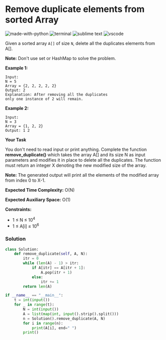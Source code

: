 # Remove duplicate elements from sorted Array
![made-with-python](https://img.shields.io/badge/Made%20with-Python-007396.svg)
![terminal](https://img.shields.io/badge/Windows%20Terminal-4D4D4D?logo=windows%20terminal&logoColor=white)
![sublime text](https://img.shields.io/badge/sublime_text-%23575757.svg?logo=sublime-text&logoColor=important)
![vscode](https://img.shields.io/badge/Visual_Studio_Code-0078D4?logo=visual%20studio%20code&logoColor=white)

Given a sorted array `A[]` of size `N`, delete all the duplicates elements from A[].

**Note:** Don't use set or HashMap to solve the problem.

__Example 1:__
```
Input:
N = 5
Array = {2, 2, 2, 2, 2}
Output: 2
Explanation: After removing all the duplicates 
only one instance of 2 will remain.
```
__Example 2:__
```
Input:
N = 3
Array = {1, 2, 2}
Output: 1 2 
```
__Your Task__

You don't need to read input or print anything. Complete the function **remove_duplicate()** which takes the array A[] and its size N as input parameters and modifies it in place to delete all the duplicates. The function must return an integer X denoting the new modified size of the array.

**Note:** The generated output will print all the elements of the modified array from index 0 to X-1.

__Expected Time Complexity:__ O(N)

__Expected Auxiliary Space:__ O(1)

__Constraints:__
- 1 ≤ N ≤ 10<sup>4</sup>
- 1 ≤ A[i] ≤ 10<sup>6</sup>

### Solution
```py
class Solution:
    def remove_duplicate(self, A, N):
        itr = 0
        while (len(A) - 1) > itr:
            if A[itr] == A[itr + 1]:
                A.pop(itr + 1)
            else:
                itr += 1
        return len(A)

if __name__ == "__main__":
    t = int(input())
    for _ in range(t):
        N = int(input())
        A = list(map(int, input().strip().split()))
        n = Solution().remove_duplicate(A, N)
        for i in range(n):
            print(A[i], end=" ")
        print()
```

